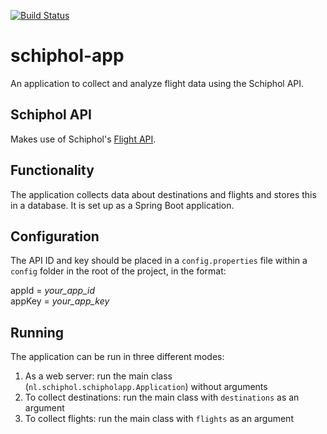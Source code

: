[![Build Status](https://travis-ci.org/S-Ercan/schiphol-app.svg?branch=master)](https://travis-ci.org/S-Ercan/schiphol-app)

# schiphol-app
An application to collect and analyze flight data using the Schiphol API.

## Schiphol API
Makes use of Schiphol's [Flight API](https://www.schiphol.nl/en/developer-center/page/our-flight-api-explored/).

## Functionality
The application collects data about destinations and flights and stores this in a database. It is set up as a Spring Boot application.

## Configuration
The API ID and key should be placed in a `config.properties` file within a `config` folder in the 
root of the project, in the format:

appId = _your_app_id_
<br />
appKey = _your_app_key_

## Running
The application can be run in three different modes:
1. As a web server: run the main class (`nl.schiphol.schipholapp.Application`) without arguments
2. To collect destinations: run the main class with `destinations` as an argument
3. To collect flights: run the main class with `flights` as an argument
